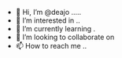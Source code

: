 - 👋 Hi, I’m @deajo .....
- 👀 I’m interested in ..
- 🌱 I’m currently learning .
- 💞️ I’m looking to collaborate on 
- 📫 How to reach me ..

<!---
deajo/deajo is a ✨ special ✨ repository because its `README.md` (this file) appears on your GitHub profile.
You can click the Preview link to take a look at your changes.
--->
